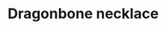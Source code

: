 ---
layout: item
title: Dragonbone necklace
item-id: 22111
datatable: true
id: 22111
name: "Dragonbone necklace"
members: true
lowalch: 32000
highalch: 48000
examine: "A necklace made out of dragon bones."
monsters:
  - id: 8060
    name: "Vorkath"
    members: true
    combat_level: 392
    wiki_url: "https://oldschool.runescape.wiki/w/Vorkath#Dragon_Slayer_II"
    drops:
      - quantity: "1"
        rarity: 0.001
        drop_requirements: null
  - id: 8061
    name: "Vorkath"
    members: true
    combat_level: 732
    wiki_url: "https://oldschool.runescape.wiki/w/Vorkath#Post-quest"
    drops:
      - quantity: "1"
        rarity: 0.001
        drop_requirements: null
---